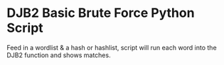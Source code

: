 DJB2 Basic Brute Force Python Script
======

Feed in a wordlist & a hash or hashlist, script will run each word into the DJB2 function and shows matches.
